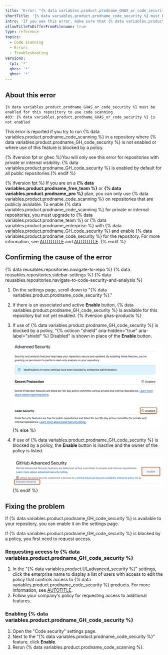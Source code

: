 ```yaml
---
title: 'Error: "{% data variables.product.prodname_GHAS_or_code_security %} must be enabled for this repository to use code scanning"'
shortTitle: '{% data variables.product.prodname_code_security %} must be enabled'
intro: 'If you see this error, make sure that {% data variables.product.prodname_GH_code_security %} is enabled.'
allowTitleToDifferFromFilename: true
type: reference
topics:
  - Code scanning
  - Errors
  - Troubleshooting
versions:
  fpt: '*'
  ghes: '*'
  ghec: '*'
---
```


## About this error

```text
{% data variables.product.prodname_GHAS_or_code_security %} must be enabled for this repository to use code scanning
403: {% data variables.product.prodname_GHAS_or_code_security %} is not enabled
```

This error is reported if you try to run {% data variables.product.prodname_code_scanning %} in a repository where {% data variables.product.prodname_GH_code_security %} is not enabled or where use of this feature is blocked by a policy.

{% ifversion fpt or ghec %}You will only see this error for repositories with private or internal visibility. {% data variables.product.prodname_GH_code_security %} is enabled by default for all public repositories.{% endif %}

{% ifversion fpt %}
If you are on a **{% data variables.product.prodname_free_team %}** or **{% data variables.product.prodname_pro %}** plan, you can only use {% data variables.product.prodname_code_scanning %} on repositories that are publicly available. To enable {% data variables.product.prodname_code_scanning %} for private or internal repositories, you must upgrade to {% data variables.product.prodname_team %} or {% data variables.product.prodname_enterprise %} with {% data variables.product.prodname_GH_code_security %} and enable {% data variables.product.prodname_code_security %} for the repository. For more information, see [AUTOTITLE](/get-started/learning-about-github/githubs-products#github-team) and [AUTOTITLE](/get-started/learning-about-github/about-github-advanced-security).
{% endif %}

## Confirming the cause of the error

{% data reusables.repositories.navigate-to-repo %}
{% data reusables.repositories.sidebar-settings %}
{% data reusables.repositories.navigate-to-code-security-and-analysis %}
1. On the settings page, scroll down to "{% data variables.product.prodname_code_security %}."
1. If there is an associated and active **Enable** button, {% data variables.product.prodname_GH_code_security %} is available for this repository but not yet enabled.
{% ifversion ghas-products %}
1. If use of {% data variables.product.prodname_GH_code_security %} is blocked by a policy, "{% octicon "shield" aria-hidden="true" aria-label="shield" %} Disabled" is shown in place of the **Enable** button.

   !["Screenshot of the {% data variables.product.prodname_AS %}" setting. The disabled option is highlighted in dark orange.](/assets/images/help/repository/ghas-enterprise-policy-block.png)
{% else %}
1. If use of {% data variables.product.prodname_GH_code_security %} is blocked by a policy, the **Enable** button is inactive and the owner of the policy is listed.

   !["Screenshot of the {% data variables.product.prodname_AS %}" setting. The enterprise policy owner and the inactive "Enable" button are highlighted in dark orange.](/assets/images/help/repository/ghas-enterprise-policy-block-ghas.png)
{% endif %}

## Fixing the problem

If {% data variables.product.prodname_GH_code_security %} is available to your repository, you can enable it on the settings page.

If {% data variables.product.prodname_GH_code_security %} is blocked by a policy, you first need to request access.

### Requesting access to {% data variables.product.prodname_GH_code_security %}

1. In the "{% data variables.product.UI_advanced_security %}" settings, click the enterprise name to display a list of users with access to edit the policy that controls access to {% data variables.product.prodname_code_security %} products. For more information, see [AUTOTITLE](/admin/policies/enforcing-policies-for-your-enterprise/enforcing-policies-for-code-security-and-analysis-for-your-enterprise#enforcing-a-policy-for-the-use-of-github-advanced-security-in-your-enterprises-organizations).
1. Follow your company's policy for requesting access to additional features.

### Enabling {% data variables.product.prodname_GH_code_security %}

1. Open the "Code security" settings page.
1. Next to the "{% data variables.product.prodname_code_security %}" feature, click **Enable**.
1. Rerun {% data variables.product.prodname_code_scanning %}.
